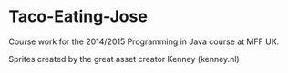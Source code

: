 # Taco-Eating-Jose
Course work for the 2014/2015 Programming in Java course at MFF UK.

Sprites created by the great asset creator Kenney (kenney.nl)

